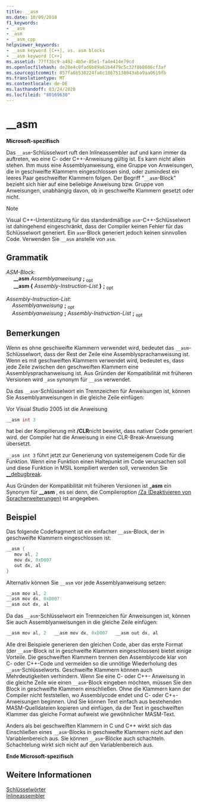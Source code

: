```yaml
---
title: __asm
ms.date: 10/09/2018
f1_keywords:
- __asm
- _asm
- __asm_cpp
helpviewer_keywords:
- __asm keyword [C++], vs. asm blocks
- __asm keyword [C++]
ms.assetid: 77ff3bc9-a492-4b5e-85e1-fa4e414e79cd
ms.openlocfilehash: de28e4c0fad6b89a62b4479c5c32f0b8606cf3af
ms.sourcegitcommit: 857fa6b530224fa6c18675138043aba9aa0619fb
ms.translationtype: MT
ms.contentlocale: de-DE
ms.lasthandoff: 03/24/2020
ms.locfileid: "80169630"
---
```

# <a name="__asm"></a>__asm

**Microsoft-spezifisch**

Das `__asm`-Schlüsselwort ruft den Inlineassembler auf und kann immer da auftreten, wo eine C- oder C++-Anweisung gültig ist. Es kann nicht allein stehen. Ihm muss eine Assemblyanweisung, eine Gruppe von Anweisungen, die in geschweifte Klammern eingeschlossen sind, oder zumindest ein leeres Paar geschweifter Klammern folgen. Der Begriff "`__asm`-Block" bezieht sich hier auf eine beliebige Anweisung bzw. Gruppe von Anweisungen, unabhängig davon, ob in geschweifte Klammern gesetzt oder nicht.

> [!NOTE]
> Visual C++-Unterstützung für das standardmäßige `asm`-C++-Schlüsselwort ist dahingehend eingeschränkt, dass der Compiler keinen Fehler für das Schlüsselwort generiert. Ein `asm`-Block generiert jedoch keinen sinnvollen Code. Verwenden Sie `__asm` anstelle von `asm`.

## <a name="grammar"></a>Grammatik

*ASM-Block*:<br/>
&nbsp;&nbsp;&nbsp;&nbsp; **__asm** *Assemblyanweisung* **;** <sub>opt</sub><br/>
&nbsp;&nbsp;&nbsp;&nbsp; **__asm {** *Assembly-Instruction-List* **}** **;** <sub>opt</sub>

*Assembly-Instruction-List*:<br/>
&nbsp;&nbsp;&nbsp;&nbsp;*Assemblyanweisung* **;** <sub>opt</sub><br/>
&nbsp;&nbsp;&nbsp;&nbsp;*Assemblyanweisung* **;** *Assembly-Instruction-List* **;** <sub>opt</sub>

## <a name="remarks"></a>Bemerkungen

Wenn es ohne geschweifte Klammern verwendet wird, bedeutet das `__asm`-Schlüsselwort, dass der Rest der Zeile eine Assemblysprachanweisung ist. Wenn es mit geschweiften Klammern verwendet wird, bedeutet es, dass jede Zeile zwischen den geschweiften Klammern eine Assemblysprachanweisung ist. Aus Gründen der Kompatibilität mit früheren Versionen wird `_asm` synonym für `__asm` verwendet.

Da das `__asm`-Schlüsselwort ein Trennzeichen für Anweisungen ist, können Sie Assemblyanweisungen in die gleiche Zeile einfügen:

Vor Visual Studio 2005 ist die Anweisung

```cpp
__asm int 3
```

hat bei der Kompilierung mit **/CLR**nicht bewirkt, dass nativer Code generiert wird. der Compiler hat die Anweisung in eine CLR-Break-Anweisung übersetzt.

`__asm int 3` führt jetzt zur Generierung von systemeigenem Code für die Funktion. Wenn eine Funktion einen Haltepunkt im Code verursachen soll und diese Funktion in MSIL kompiliert werden soll, verwenden Sie [__debugbreak](../../intrinsics/debugbreak.md).

Aus Gründen der Kompatibilität mit früheren Versionen ist **_asm** ein Synonym für **__asm** , es sei denn, die Compileroption [/Za \(Deaktivieren von Spracherweiterungen)](../../build/reference/za-ze-disable-language-extensions.md) ist angegeben.

## <a name="example"></a>Beispiel

Das folgende Codefragment ist ein einfacher `__asm`-Block, der in geschweifte Klammern eingeschlossen ist:

```cpp
__asm {
   mov al, 2
   mov dx, 0xD007
   out dx, al
}
```

Alternativ können Sie `__asm` vor jede Assemblyanweisung setzen:

```cpp
__asm mov al, 2
__asm mov dx, 0xD007
__asm out dx, al
```

Da das `__asm`-Schlüsselwort ein Trennzeichen für Anweisungen ist, können Sie auch Assemblyanweisungen in die gleiche Zeile einfügen:

```cpp
__asm mov al, 2   __asm mov dx, 0xD007   __asm out dx, al
```

Alle drei Beispiele generieren den gleichen Code, aber das erste Format (der `__asm`-Block ist in geschweifte Klammern eingeschlossen) bietet einige Vorteile. Die geschweiften Klammern trennen den Assemblycode klar von C- oder C++-Code und vermeiden so die unnötige Wiederholung des `__asm`-Schlüsselworts. Geschweifte Klammern können auch Mehrdeutigkeiten verhindern. Wenn Sie eine C- oder C++- Anweisung in die gleiche Zeile wie einen `__asm`-Block eingeben möchten, müssen Sie den Block in geschweifte Klammern einschließen. Ohne die Klammern kann der Compiler nicht feststellen, wo Assemblycode endet und C- oder C++-Anweisungen beginnen. Und Sie können Text einfach aus bestehenden MASM-Quelldateien kopieren und einfügen, da der Text in geschweiften Klammer das gleiche Format aufweist wie gewöhnlicher MASM-Text.

Anders als bei geschweiften Klammern in C und C++ wirkt sich das Einschließen eines `__asm`-Blocks in geschweifte Klammern nicht auf den Variablenbereich aus. Sie können `__asm`-Blöcke auch schachteln. Schachtelung wirkt sich nicht auf den Variablenbereich aus.

**Ende Microsoft-spezifisch**

## <a name="see-also"></a>Weitere Informationen

[Schlüsselwörter](../../cpp/keywords-cpp.md)<br/>
[Inlineassembler](../../assembler/inline/inline-assembler.md)<br/>
